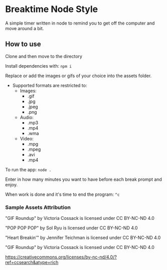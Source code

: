 # Breaktime Node Style

A simple timer written in node to remind you to get off the computer and move around a bit.

## How to use

Clone and then move to the directory

Install dependencies with:  ```npm i```

Replace or add the images or gifs of your choice into the assets folder.

* Supported formats are restricted to:
  * Images:
    * .gif
    * .jpg
    * .jpeg
    * .png
  * Audio:
    * .mp3
	* .mp4
	* .wma
  * Video:
    * .mpg
	* .mpeg
	* .avi
	* .mp4

To run the app:  ```node .```

Enter in how many minutes you want to have before each break prompt and enjoy.

When work is done and it's time to end the program: ```^c```


### Sample Assets Attribution

"GIF Roundup" by Victoria Cossack is licensed under CC BY-NC-ND 4.0 

"POP POP POP" by Sol Ryu is licensed under CC BY-NC-ND 4.0 

"Heart Breakin'" by Jennifer Teichman is licensed under CC BY-NC-ND 4.0 

"GIF Roundup" by Victoria Cossack is licensed under CC BY-NC-ND 4.0 

https://creativecommons.org/licenses/by-nc-nd/4.0/?ref=ccsearch&atype=rich

